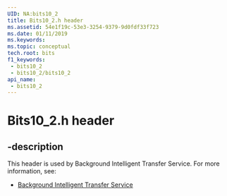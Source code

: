 ```yaml
---
UID: NA:bits10_2
title: Bits10_2.h header
ms.assetid: 54e1f19c-53e3-3254-9379-9d0fdf33f723
ms.date: 01/11/2019
ms.keywords: 
ms.topic: conceptual
tech.root: bits
f1_keywords:
 - bits10_2
 - bits10_2/bits10_2
api_name:
 - bits10_2
---
```


# Bits10_2.h header


## -description

This header is used by Background Intelligent Transfer Service. For more information, see:

- [Background Intelligent Transfer Service](../_bits/index.md)

